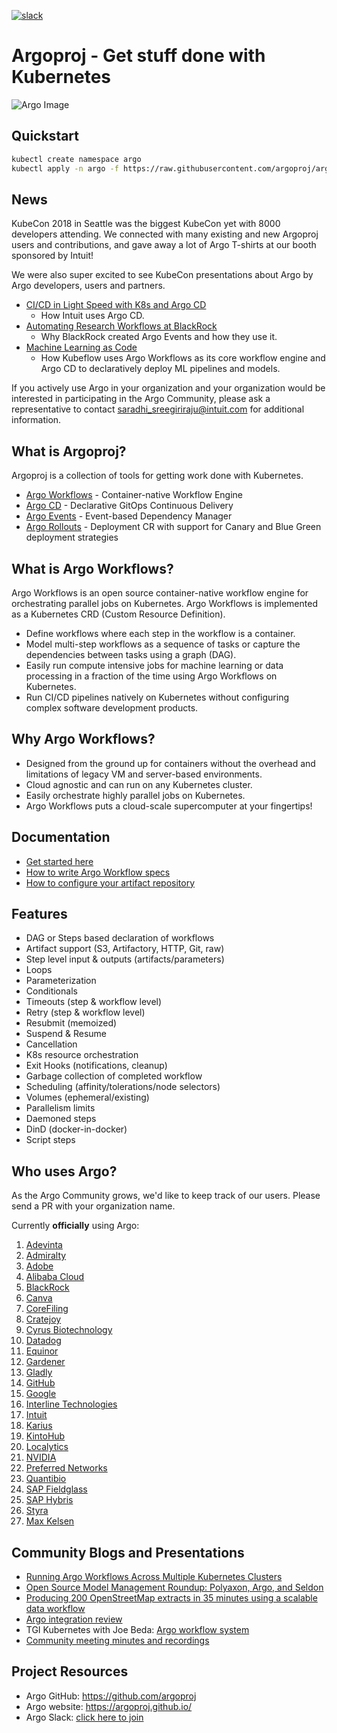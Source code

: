 [![slack](https://img.shields.io/badge/slack-argoproj-brightgreen.svg?logo=slack)](https://argoproj.github.io/community/join-slack)

# Argoproj - Get stuff done with Kubernetes

![Argo Image](argo.png)

## Quickstart
```bash
kubectl create namespace argo
kubectl apply -n argo -f https://raw.githubusercontent.com/argoproj/argo/stable/manifests/install.yaml
```

## News

KubeCon 2018 in Seattle was the biggest KubeCon yet with 8000 developers attending. We connected with many existing and new Argoproj users and contributions, and gave away a lot of Argo T-shirts at our booth sponsored by Intuit!

We were also super excited to see KubeCon presentations about Argo by Argo developers, users and partners.
* [CI/CD in Light Speed with K8s and Argo CD](https://www.youtube.com/watch?v=OdzH82VpMwI&feature=youtu.be)
  * How Intuit uses Argo CD.
* [Automating Research Workflows at BlackRock](https://www.youtube.com/watch?v=ZK510prml8o&t=0s&index=169&list=PLj6h78yzYM2PZf9eA7bhWnIh_mK1vyOfU)
  * Why BlackRock created Argo Events and how they use it.
* [Machine Learning as Code](https://www.youtube.com/watch?v=VXrGp5er1ZE&t=0s&index=135&list=PLj6h78yzYM2PZf9eA7bhWnIh_mK1vyOfU)
  * How Kubeflow uses Argo Workflows as its core workflow engine and Argo CD to declaratively deploy ML pipelines and models.

If you actively use Argo in your organization and your organization would be interested in participating in the Argo Community, please ask a representative to contact saradhi_sreegiriraju@intuit.com for additional information.

## What is Argoproj?

Argoproj is a collection of tools for getting work done with Kubernetes.
* [Argo Workflows](https://github.com/argoproj/argo) - Container-native Workflow Engine
* [Argo CD](https://github.com/argoproj/argo-cd) - Declarative GitOps Continuous Delivery
* [Argo Events](https://github.com/argoproj/argo-events) - Event-based Dependency Manager
* [Argo Rollouts](https://github.com/argoproj/argo-rollouts) - Deployment CR with support for Canary and Blue Green deployment strategies

## What is Argo Workflows?
Argo Workflows is an open source container-native workflow engine for orchestrating parallel jobs on Kubernetes. Argo Workflows is implemented as a Kubernetes CRD (Custom Resource Definition).

* Define workflows where each step in the workflow is a container.
* Model multi-step workflows as a sequence of tasks or capture the dependencies between tasks using a graph (DAG).
* Easily run compute intensive jobs for machine learning or data processing in a fraction of the time using Argo Workflows on Kubernetes.
* Run CI/CD pipelines natively on Kubernetes without configuring complex software development products.

## Why Argo Workflows?
* Designed from the ground up for containers without the overhead and limitations of legacy VM and server-based environments.
* Cloud agnostic and can run on any Kubernetes cluster.
* Easily orchestrate highly parallel jobs on Kubernetes.
* Argo Workflows puts a cloud-scale supercomputer at your fingertips!

## Documentation
* [Get started here](demo.md)
* [How to write Argo Workflow specs](examples/README.md)
* [How to configure your artifact repository](ARTIFACT_REPO.md)

## Features
* DAG or Steps based declaration of workflows
* Artifact support (S3, Artifactory, HTTP, Git, raw)
* Step level input & outputs (artifacts/parameters)
* Loops
* Parameterization
* Conditionals
* Timeouts (step & workflow level)
* Retry (step & workflow level)
* Resubmit (memoized)
* Suspend & Resume
* Cancellation
* K8s resource orchestration
* Exit Hooks (notifications, cleanup)
* Garbage collection of completed workflow
* Scheduling (affinity/tolerations/node selectors)
* Volumes (ephemeral/existing)
* Parallelism limits
* Daemoned steps
* DinD (docker-in-docker)
* Script steps

## Who uses Argo?
As the Argo Community grows, we'd like to keep track of our users. Please send a PR with your organization name.

Currently **officially** using Argo:

1. [Adevinta](https://www.adevinta.com/)
1. [Admiralty](https://admiralty.io/)
1. [Adobe](https://www.adobe.com/) 
1. [Alibaba Cloud](https://www.alibabacloud.com/about)
1. [BlackRock](https://www.blackrock.com/)
1. [Canva](https://www.canva.com/)
1. [CoreFiling](https://www.corefiling.com/)
1. [Cratejoy](https://www.cratejoy.com/)
1. [Cyrus Biotechnology](https://cyrusbio.com/)
1. [Datadog](https://www.datadoghq.com/)
1. [Equinor](https://www.equinor.com/)
1. [Gardener](https://gardener.cloud/)
1. [Gladly](https://gladly.com/)
1. [GitHub](https://github.com/)
1. [Google](https://www.google.com/intl/en/about/our-company/)
1. [Interline Technologies](https://www.interline.io/blog/scaling-openstreetmap-data-workflows/)
1. [Intuit](https://www.intuit.com/)
1. [Karius](https://www.kariusdx.com/)
1. [KintoHub](https://www.kintohub.com/)
1. [Localytics](https://www.localytics.com/)
1. [NVIDIA](https://www.nvidia.com/)
1. [Preferred Networks](https://www.preferred-networks.jp/en/)
1. [Quantibio](http://quantibio.com/us/en/)
1. [SAP Fieldglass](https://www.fieldglass.com/)
1. [SAP Hybris](https://cx.sap.com/)
1. [Styra](https://www.styra.com/)
1. [Max Kelsen](https://maxkelsen.com/)

## Community Blogs and Presentations
* [Running Argo Workflows Across Multiple Kubernetes Clusters](https://admiralty.io/blog/running-argo-workflows-across-multiple-kubernetes-clusters/)
* [Open Source Model Management Roundup: Polyaxon, Argo, and Seldon](https://www.anaconda.com/blog/developer-blog/open-source-model-management-roundup-polyaxon-argo-and-seldon/)
* [Producing 200 OpenStreetMap extracts in 35 minutes using a scalable data workflow](https://www.interline.io/blog/scaling-openstreetmap-data-workflows/)
* [Argo integration review](http://dev.matt.hillsdon.net/2018/03/24/argo-integration-review.html)
* TGI Kubernetes with Joe Beda: [Argo workflow system](https://www.youtube.com/watch?v=M_rxPPLG8pU&start=859)
* [Community meeting minutes and recordings](https://docs.google.com/document/d/16aWGQ1Te5IRptFuAIFtg3rONRQqHC1Z3X9rdDHYhYfE)

## Project Resources
* Argo GitHub:  https://github.com/argoproj
* Argo website: https://argoproj.github.io/
* Argo Slack:   [click here to join](https://join.slack.com/t/argoproj/shared_invite/enQtMzExODU3MzIyNjYzLTA5MTFjNjI0Nzg3NzNiMDZiNmRiODM4Y2M1NWQxOGYzMzZkNTc1YWVkYTZkNzdlNmYyZjMxNWI3NjY2MDc1MzI)
